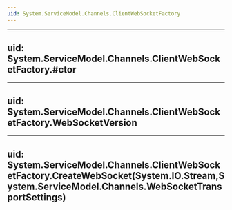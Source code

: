 ```yaml
---
uid: System.ServiceModel.Channels.ClientWebSocketFactory
---
```


---
uid: System.ServiceModel.Channels.ClientWebSocketFactory.#ctor
---

---
uid: System.ServiceModel.Channels.ClientWebSocketFactory.WebSocketVersion
---

---
uid: System.ServiceModel.Channels.ClientWebSocketFactory.CreateWebSocket(System.IO.Stream,System.ServiceModel.Channels.WebSocketTransportSettings)
---
